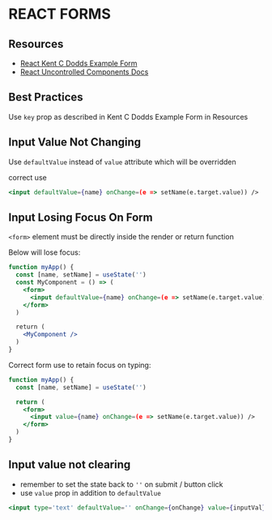 # REACT FORMS

## Resources

- [React Kent C Dodds Example Form](https://kentcdodds.com/blog/understanding-reacts-key-prop)
- [React Uncontrolled Components Docs](https://reactjs.org/docs/uncontrolled-components.html)

## Best Practices

Use `key` prop as described in Kent C Dodds Example Form in Resources

## Input Value Not Changing

Use `defaultValue` instead of `value` attribute which will be overridden

correct use

```jsx
<input defaultValue={name} onChange=(e => setName(e.target.value)) />
```

## Input Losing Focus On Form

`<form>` element must be directly inside the render or return function

Below will lose focus:

```jsx
function myApp() {
  const [name, setName] = useState('')
  const MyComponent = () => (
    <form>
      <input defaultValue={name} onChange=(e => setName(e.target.value)) />
    </form>
  )

  return (
    <MyComponent />
  )
}
```

Correct form use to retain focus on typing:

```jsx
function myApp() {
  const [name, setName] = useState('')

  return (
    <form>
      <input value={name} onChange=(e => setName(e.target.value)) />
    </form>
  )
}
```

## Input value not clearing

- remember to set the state back to `''` on submit / button click
- use `value` prop in addition to `defaultValue`

```jsx
<input type='text' defaultValue='' onChange={onChange} value={inputVal} />
```
